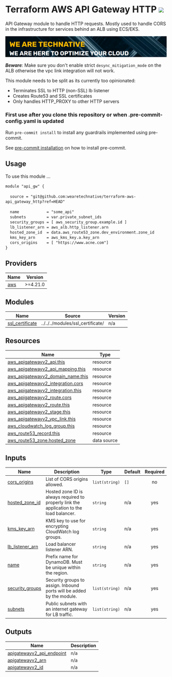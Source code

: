 # Terraform AWS API Gateway HTTP ![](https://img.shields.io/github/actions/workflow/status/wearetechnative/terraform-aws-api_gateway_http/tflint.yaml?style=plastic)

<!-- SHIELDS -->

API Gateway module to handle HTTP requests. Mostly used to handle CORS in the infrastructure for services behind an ALB using ECS/EKS.

[![](we-are-technative.png)](https://www.technative.nl)

***Beware***: Make sure you don't enable strict `desync_mitigation_mode` on the ALB otherwise the vpc link integration will not work.

This module needs to be split as its currently too opinionated:
- Terminates SSL to HTTP (non-SSL) lb listener
- Creates Route53 and SSL certificates
- Only handles HTTP_PROXY to other HTTP servers

### First use after you clone this repository or when .pre-commit-config.yaml is updated

Run `pre-commit install` to install any guardrails implemented using pre-commit.

See [pre-commit installation](https://pre-commit.com/#install) on how to install pre-commit.

## Usage

To use this module ...

```hcl
module "api_gw" {

  source = "git@github.com:wearetechnative/terraform-aws-api_gateway_http?ref=HEAD" 

  name            = "some_api"
  subnets         = var.private_subnet_ids
  security_groups = [ aws_security_group.example.id ]
  lb_listener_arn = aws_alb.http_listener.arn
  hosted_zone_id  = data.aws_route53_zone.dev_environment.zone_id
  kms_key_arn     = aws_kms_key.a.key_arn
  cors_origins    = [ "https://www.acne.com"]
}
```

<!-- BEGIN_TF_DOCS -->
## Providers

| Name | Version |
|------|---------|
| <a name="provider_aws"></a> [aws](#provider\_aws) | >=4.21.0 |

## Modules

| Name | Source | Version |
|------|--------|---------|
| <a name="module_ssl_certificate"></a> [ssl\_certificate](#module\_ssl\_certificate) | ../../../modules/ssl_certificate/ | n/a |

## Resources

| Name | Type |
|------|------|
| [aws_apigatewayv2_api.this](https://registry.terraform.io/providers/hashicorp/aws/latest/docs/resources/apigatewayv2_api) | resource |
| [aws_apigatewayv2_api_mapping.this](https://registry.terraform.io/providers/hashicorp/aws/latest/docs/resources/apigatewayv2_api_mapping) | resource |
| [aws_apigatewayv2_domain_name.this](https://registry.terraform.io/providers/hashicorp/aws/latest/docs/resources/apigatewayv2_domain_name) | resource |
| [aws_apigatewayv2_integration.cors](https://registry.terraform.io/providers/hashicorp/aws/latest/docs/resources/apigatewayv2_integration) | resource |
| [aws_apigatewayv2_integration.this](https://registry.terraform.io/providers/hashicorp/aws/latest/docs/resources/apigatewayv2_integration) | resource |
| [aws_apigatewayv2_route.cors](https://registry.terraform.io/providers/hashicorp/aws/latest/docs/resources/apigatewayv2_route) | resource |
| [aws_apigatewayv2_route.this](https://registry.terraform.io/providers/hashicorp/aws/latest/docs/resources/apigatewayv2_route) | resource |
| [aws_apigatewayv2_stage.this](https://registry.terraform.io/providers/hashicorp/aws/latest/docs/resources/apigatewayv2_stage) | resource |
| [aws_apigatewayv2_vpc_link.this](https://registry.terraform.io/providers/hashicorp/aws/latest/docs/resources/apigatewayv2_vpc_link) | resource |
| [aws_cloudwatch_log_group.this](https://registry.terraform.io/providers/hashicorp/aws/latest/docs/resources/cloudwatch_log_group) | resource |
| [aws_route53_record.this](https://registry.terraform.io/providers/hashicorp/aws/latest/docs/resources/route53_record) | resource |
| [aws_route53_zone.hosted_zone](https://registry.terraform.io/providers/hashicorp/aws/latest/docs/data-sources/route53_zone) | data source |

## Inputs

| Name | Description | Type | Default | Required |
|------|-------------|------|---------|:--------:|
| <a name="input_cors_origins"></a> [cors\_origins](#input\_cors\_origins) | List of CORS origins allowed. | `list(string)` | `[]` | no |
| <a name="input_hosted_zone_id"></a> [hosted\_zone\_id](#input\_hosted\_zone\_id) | Hosted zone ID is always required to properly link the application to the load balancer. | `string` | n/a | yes |
| <a name="input_kms_key_arn"></a> [kms\_key\_arn](#input\_kms\_key\_arn) | KMS key to use for encrypting CloudWatch log groups. | `string` | n/a | yes |
| <a name="input_lb_listener_arn"></a> [lb\_listener\_arn](#input\_lb\_listener\_arn) | Load balancer listener ARN. | `string` | n/a | yes |
| <a name="input_name"></a> [name](#input\_name) | Prefix name for DynamoDB. Must be unique within the region. | `string` | n/a | yes |
| <a name="input_security_groups"></a> [security\_groups](#input\_security\_groups) | Security groups to assign. Inbound ports will be added by the module. | `list(string)` | n/a | yes |
| <a name="input_subnets"></a> [subnets](#input\_subnets) | Public subnets with an internet gateway for LB traffic. | `list(string)` | n/a | yes |

## Outputs

| Name | Description |
|------|-------------|
| <a name="output_apigatewayv2_api_endpoint"></a> [apigatewayv2\_api\_endpoint](#output\_apigatewayv2\_api\_endpoint) | n/a |
| <a name="output_apigatewayv2_arn"></a> [apigatewayv2\_arn](#output\_apigatewayv2\_arn) | n/a |
| <a name="output_apigatewayv2_id"></a> [apigatewayv2\_id](#output\_apigatewayv2\_id) | n/a |
<!-- END_TF_DOCS -->
